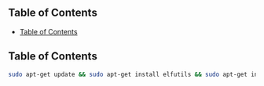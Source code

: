 ## Table of Contents

  - [Table of Contents](#Table\of\Contents)

## Table of Contents


```bash
sudo apt-get update && sudo apt-get install elfutils && sudo apt-get install patchelf
```







